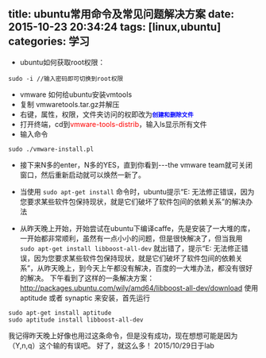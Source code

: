 title: ubuntu常用命令及常见问题解决方案
date: 2015-10-23 20:34:24
tags: [linux,ubuntu]
categories: 学习
---
- ubuntu如何获取root权限：
```
sudo -i //输入密码即可切换到root权限
```
<!--more-->
- vmware 如何给ubuntu安装vmtools
 -  复制 vmwaretools.tar.gz并解压
 -  右键，属性，权限，文件夹访问的权即改为<font color=blue face=华文新魏>**`创建和删除文件`**</font>
 - 打开终端，cd到<font color=red>vmware-tools-distrib</font>，输入ls显示所有文件
 - 输入命令
 ```
 sudo ./vmware-install.pl
 ```
 - 接下来N多的enter，N多的YES，直到你看到---the vmware team就可关闭窗口，然后重新启动就可以焕然一新了。
 
- 当使用 `sudo apt-get install` 命令时，ubuntu提示“E: 无法修正错误，因为您要求某些软件包保持现状，就是它们破坏了软件包间的依赖关系”的解决办法
 - 从昨天晚上开始，开始尝试在ubuntu下编译caffe，先是安装了一大堆的库，一开始都非常顺利，虽然有一点小小的问题，但是很快解决了，但当我用
 `sudo apt-get install libboost-all-dev` 
 就出错了，提示“E: 无法修正错误，因为您要求某些软件包保持现状，就是它们破坏了软件包间的依赖关系”，从昨天晚上，到今天上午都没有解决，百度的一大堆办法，都没有很好的解决。
 下午看到了这样的一条解决方案：http://packages.ubuntu.com/wily/amd64/libboost-all-dev/download
 使用 aptitude 或者 synaptic 来安装，首先运行
 ```
 sudo apt-get install aptitude
 sudo aptitude install libboost-all-dev
 ```
 我记得昨天晚上好像也用过这条命令，但是没有成功，现在想想可能是因为（Y,n,q）这个输的有误吧。
 好了，就这么多！
 2015/10/29日于lab